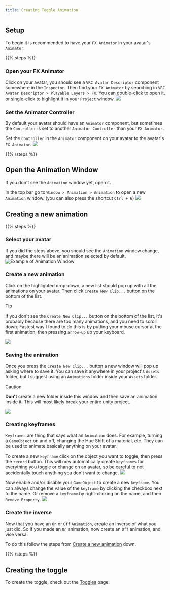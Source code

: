 ```yaml
---
title: Creating Toggle Animation
---
```


## Setup

To begin it is recommended to have your `FX Animator` in your avatar's `Animator`.

{{% steps %}}

### Open your FX Animator

Click on your avatar, you should see a `VRC Avatar Descriptor` component somewhere in the `Inspector`. Then find your `FX Animator` by searching in `VRC Avatar Descriptor > Playable Layers > FX`. You can double-click to open it, or single-click to highlight it in your `Project` window.
![](/images/docs/unity/general/find-fx-layer.png)

### Set the Animator Controller

By default your avatar should have an `Animator` component, but sometimes the `Controller` is set to another `Animator Controller` than your `FX Animator`.

Set the `Controller` in the `Animator` component on your avatar to the avatar's `FX Animator`.
![](/images/docs/unity/toggles/creating-toggle-animation/step1.png)

{{% /steps %}}

## Open the Animation Window

If you don't see the `Animation` window yet, open it.

In the top bar go to `Window > Animation > Animation` to open a new `Animation` window. (you can also press the shortcut `Ctrl + 6`)
![](/images/docs/unity/toggles/creating-toggle-animation/step2.png)

## Creating a new animation

{{% steps %}}

### Select your avatar

If you did the steps above, you should see the `Animation` window change, and maybe there will be an animation selected by default.
![](/images/docs/unity/toggles/creating-toggle-animation/step3.png "Example of Animation Window")

### Create a new animation

Click on the highlighted drop-down, a new list should pop up with all the animations on your avatar. Then click `Create New Clip...` button on the bottom of the list.

> [!TIP]
> If you don't see the `Create New Clip...` button on the bottom of the list, it's probably because there are too many animations, and you need to scroll down. Fastest way I found to do this is by putting your mouse cursor at the first animation, then pressing `arrow-up` up your keyboard.

![](/images/docs/unity/toggles/creating-toggle-animation/step4.png)

### Saving the animation

Once you press the `Create New Clip...` button a new window will pop up asking where to save it. You can save it anywhere in your project's `Assets` folder, but I suggest using an `Animations` folder inside your `Assets` folder.

> [!CAUTION]
> **Don't** create a new folder inside this window and then save an animation inside it. This will most likely break your entire unity project.

![](/images/docs/unity/toggles/creating-toggle-animation/step5.png)

### Creating keyframes

`Keyframes` are thing that says what an `Animation` does. For example, turning a `GameObject` on and off, changing the Hue Shift of a material, etc. They can be used to animate basically anything on your avatar.

To create a new `keyframe` click on the object you want to toggle, then press the `record` button. This will now automatically create `keyframes` for everything you toggle or change on an avatar, so be careful to not accidentally touch anything you don't want to change.
![](/images/docs/unity/toggles/creating-toggle-animation/step6.png)

Now enable and/or disable your `GameObject` to create a new `keyframe`. You can always change the value of the `keyframe` by clicking the checkbox next to the name. Or remove a `keyframe` by right-clicking on the name, and then `Remove Property`.
![](/images/docs/unity/toggles/creating-toggle-animation/step7.png)

### Create the inverse

Now that you have an `On` or `Off` `Animation`, create an inverse of what you just did. So if you made an `On` animation, now create an `Off` animation, and vise versa.

To do this follow the steps from [Create a new animation](#create-a-new-animation) down.

{{% /steps %}}

## Creating the toggle

To create the toggle, check out the [Toggles](..) page.
